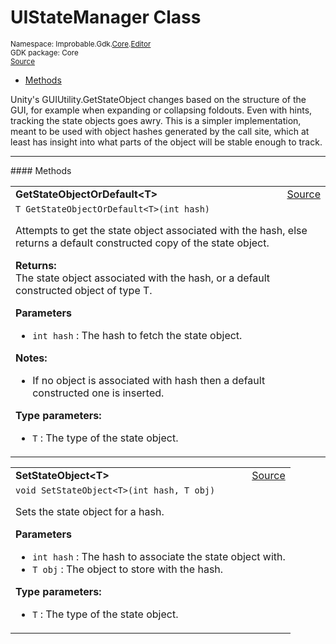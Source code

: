
# UIStateManager Class
<sup>
Namespace: Improbable.Gdk.<a href="{{urlRoot}}/api/core-index">Core</a>.<a href="{{urlRoot}}/api/core/editor-index">Editor</a><br/>
GDK package: Core<br/>
<a href="https://www.github.com/spatialos/gdk-for-unity/blob/06858069/workers/unity/Packages/io.improbable.gdk.core/Editor/UIStateManager.cs/#L11">Source</a>
<style>
a code {
                    padding: 0em 0.25em!important;
}
code {
                    background-color: #ffffff!important;
}
</style>
</sup>
<nav id="pageToc" class="page-toc"><ul><li><a href="#methods">Methods</a>
</ul></nav>

</p>



<p>Unity's GUIUtility.GetStateObject changes based on the structure of the GUI, for example when expanding or collapsing foldouts. Even with hints, tracking the state objects goes awry. This is a simpler implementation, meant to be used with object hashes generated by the call site, which at least has insight into what parts of the object will be stable enough to track. </p>













</p>
<hr style="width:100%; border-top-color:#d8d8d8" />
#### Methods


</p>




<table width="100%">
    <tr>
        <td style="border-right:none"><b>GetStateObjectOrDefault&lt;T&gt;</b></td>
        <td style="border-left:none; text-align:right"><a href="https://www.github.com/spatialos/gdk-for-unity/blob/06858069/workers/unity/Packages/io.improbable.gdk.core/Editor/UIStateManager.cs/#L25">Source</a></td>
    </tr>
    <tr>
        <td colspan="2">
<code>T GetStateObjectOrDefault&lt;T&gt;(int hash)</code></p>
Attempts to get the state object associated with the hash, else returns a default constructed copy of the state object. 
</p><b>Returns:</b></br>The state object associated with the hash, or a default constructed object of type T.

</p>

<b>Parameters</b>

<ul>
<li><code>int hash</code> : The hash to fetch the state object.</li>
</ul>



</p>

<b>Notes:</b>

<ul>
<li>If no object is associated with hash then a default constructed one is inserted. </li>
</ul>



</p>

<b>Type parameters:</b>

<ul>
<li><code>T</code> : The type of the state object.</li>
</ul>



</td>
    </tr>
</table>


<table width="100%">
    <tr>
        <td style="border-right:none"><b>SetStateObject&lt;T&gt;</b></td>
        <td style="border-left:none; text-align:right"><a href="https://www.github.com/spatialos/gdk-for-unity/blob/06858069/workers/unity/Packages/io.improbable.gdk.core/Editor/UIStateManager.cs/#L42">Source</a></td>
    </tr>
    <tr>
        <td colspan="2">
<code>void SetStateObject&lt;T&gt;(int hash, T obj)</code></p>
Sets the state object for a hash. 


</p>

<b>Parameters</b>

<ul>
<li><code>int hash</code> : The hash to associate the state object with.</li>
<li><code>T obj</code> : The object to store with the hash.</li>
</ul>




</p>

<b>Type parameters:</b>

<ul>
<li><code>T</code> : The type of the state object.</li>
</ul>



</td>
    </tr>
</table>





